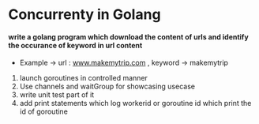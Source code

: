 # Concurrenty in Golang
#### write a golang program which download the content of urls and identify the occurance of keyword in url content
- Example -> url : www.makemytrip.com , keyword -> makemytrip

1. launch goroutines in controlled manner
2. Use channels and waitGroup for showcasing usecase
3. write unit test part of it
4. add print statements which log workerid or goroutine id which print the id of goroutine